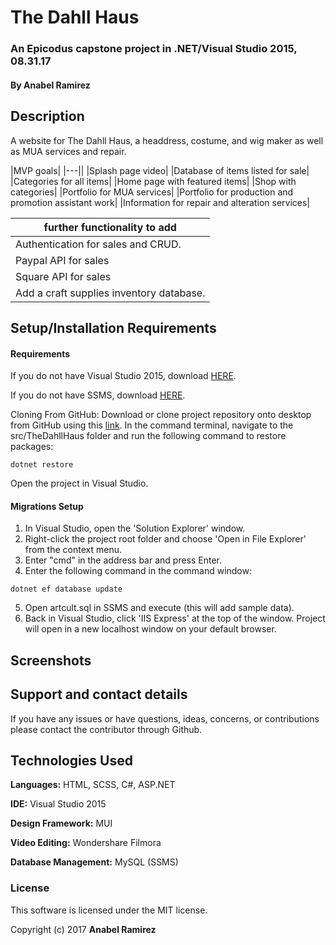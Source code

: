 ﻿# The Dahll Haus

### An Epicodus capstone project in .NET/Visual Studio 2015, 08.31.17

#### **By Anabel Ramirez**

## Description

A website for The Dahll Haus, a headdress, costume, and wig maker as well as MUA services and repair.

|MVP goals|
|---||
|Splash page video|
|Database of items listed for sale|
|Categories for all items|
|Home page with featured items|
|Shop with categories|
|Portfolio for MUA services|
|Portfolio for production and promotion assistant work|
|Information for repair and alteration services|

|further functionality to add|
|---|
|Authentication for sales and CRUD.|
|Paypal API for sales|
|Square API for sales|
|Add a craft supplies inventory database.|


## Setup/Installation Requirements

#### Requirements

If you do not have Visual Studio 2015, download [HERE](https://www.visualstudio.com/thank-you-downloading-visual-studio/?sku=Community&rel=15).

If you do not have SSMS, download [HERE](https://docs.microsoft.com/en-us/sql/ssms/download-sql-server-management-studio-ssms).

Cloning From GitHub: Download or clone project repository onto desktop from GitHub using this [link](https://github.com/AnabelGR/TheDahllHaus.git). In the command terminal, navigate to the src/TheDahllHaus folder and run the following command to restore packages:
```terminal
dotnet restore
```

Open the project in Visual Studio.

#### Migrations Setup

1. In Visual Studio, open the 'Solution Explorer' window.
2. Right-click the project root folder and choose 'Open in File Explorer' from the context menu.
3. Enter "cmd" in the address bar and press Enter.
4. Enter the following command in the command window:
```terminal
dotnet ef database update
```
5. Open artcult.sql in SSMS and execute (this will add sample data).
6. Back in Visual Studio, click 'IIS Express' at the top of the window. Project will open in a new localhost window on your default browser.

## Screenshots


## Support and contact details

If you have any issues or have questions, ideas, concerns, or contributions please contact the contributor through Github.

## Technologies Used

**Languages:** HTML, SCSS, C#, ASP.NET

**IDE:** Visual Studio 2015

**Design Framework:** MUI

**Video Editing:** Wondershare Filmora

**Database Management:** MySQL (SSMS)

### License
This software is licensed under the MIT license.

Copyright (c) 2017 **Anabel Ramirez**
